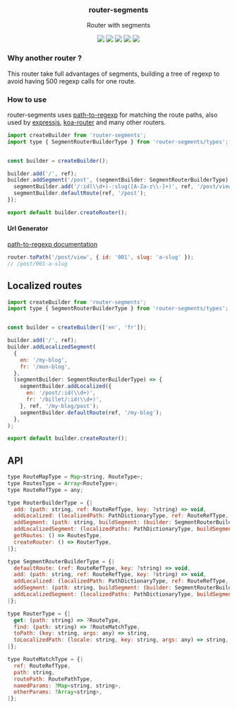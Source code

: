 <h3 align="center">
  router-segments
</h3>

<p align="center">
  Router with segments
</p>

<p align="center">
  <a href="https://npmjs.org/package/router-segments"><img src="https://img.shields.io/npm/v/router-segments.svg?style=flat-square"></a>
  <a href="https://circleci.com/gh/christophehurpeau/router-segments"><img src="https://img.shields.io/circleci/project/christophehurpeau/router-segments/master.svg?style=flat-square"></a>
  <a href="https://david-dm.org/christophehurpeau/router-segments"><img src="https://david-dm.org/christophehurpeau/router-segments.svg?style=flat-square"></a>
  <a href="https://dependencyci.com/github/christophehurpeau/router-segments"><img src="https://dependencyci.com/github/christophehurpeau/router-segments/badge?style=flat-square"></a>
  <a href="https://codecov.io/gh/christophehurpeau/router-segments"><img src="https://img.shields.io/codecov/c/github/christophehurpeau/router-segments/master.svg?style=flat-square"></a>
</p>

### Why another router ?

This router take full advantages of segments, building a tree of regexp to avoid having 500 regexp calls for one route.


### How to use

router-segments uses [path-to-regexp](https://www.npmjs.com/package/path-to-regexp) for matching the route paths,
also used by [expressjs](https://expressjs.com/en/guide/routing.html), [koa-router](https://www.npmjs.com/package/koa-router)
and many other routers.

```js
import createBuilder from 'router-segments';
import type { SegmentRouterBuilderType } from 'router-segments/types'; // with flow-runtime


const builder = createBuilder();

builder.add('/', ref);
builder.addSegment('/post', (segmentBuilder: SegmentRouterBuilderType) => {
  segmentBuilder.add('/:id(\\d+)-:slug([A-Za-z\\-]+)', ref, '/post/view');
  segmentBuilder.defaultRoute(ref, '/post');
});

export default builder.createRouter();
```

#### Url Generator

[path-to-regexp documentation](https://www.npmjs.com/package/path-to-regexp#compile-reverse-path-to-regexp)

```js
router.toPath('/post/view', { id: '001', slug: 'a-slug' });
// /post/001-a-slug

```

## Localized routes

     
```js
import createBuilder from 'router-segments';
import type { SegmentRouterBuilderType } from 'router-segments/types'; // with flow-runtime


const builder = createBuilder(['en', 'fr']);

builder.add('/', ref);
builder.addLocalizedSegment(
  {
    en: '/my-blog',
    fr: '/mon-blog',
  },
  (segmentBuilder: SegmentRouterBuilderType) => {
    segmentBuilder.addLocalized({
      en: '/post/:id(\\d+)',
      fr: '/billet/:id(\\d+)',
    }, ref, '/my-blog/post');
    segmentBuilder.defaultRoute(ref, '/my-blog');
  },
);

export default builder.createRouter();
```

## API

```js
type RouteMapType = Map<string, RouteType>;
type RoutesType = Array<RouteType>;
type RouteRefType = any;

type RouterBuilderType = {|
  add: (path: string, ref: RouteRefType, key: ?string) => void,
  addLocalized: (localizedPath: PathDictionaryType, ref: RouteRefType, key: ?string) => void,
  addSegment: (path: string, buildSegment: (builder: SegmentRouterBuilderType) => void) => void,
  addLocalizedSegment: (localizedPaths: PathDictionaryType, buildSegment: (builder: SegmentRouterBuilderType) => void) => void,
  getRoutes: () => RoutesType,
  createRouter: () => RouterType,
|};

type SegmentRouterBuilderType = {|
  defaultRoute: (ref: RouteRefType, key: ?string) => void,
  add: (path: string, ref: RouteRefType, key: ?string) => void,
  addLocalized: (localizedPath: PathDictionaryType, ref: RouteRefType, key: ?string) => void,
  addSegment: (path: string, buildSegment: (builder: SegmentRouterBuilderType) => void) => void,
  addLocalizedSegment: (localizedPaths: PathDictionaryType, buildSegment: (builder: SegmentRouterBuilderType) => void) => void,
|};

type RouterType = {|
  get: (path: string) => ?RouteType,
  find: (path: string) => ?RouteMatchType,
  toPath: (key: string, args: any) => string,
  toLocalizedPath: (locale: string, key: string, args: any) => string,
|};

type RouteMatchType = {|
  ref: RouteRefType,
  path: string,
  routePath: RoutePathType,
  namedParams: ?Map<string, string>,
  otherParams: ?Array<string>,
|};


```
